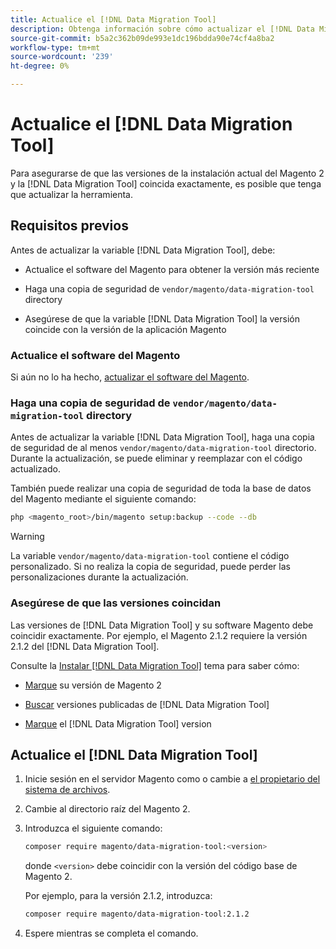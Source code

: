 ```yaml
---
title: Actualice el [!DNL Data Migration Tool]
description: Obtenga información sobre cómo actualizar el [!DNL Data Migration Tool] para transferir datos entre el Magento 1 y el Magento 2.
source-git-commit: b5a2c362b09de993e1dc196bdda90e74cf4a8ba2
workflow-type: tm+mt
source-wordcount: '239'
ht-degree: 0%

---
```



# Actualice el [!DNL Data Migration Tool]

Para asegurarse de que las versiones de la instalación actual del Magento 2 y la [!DNL Data Migration Tool] coincida exactamente, es posible que tenga que actualizar la herramienta.

## Requisitos previos

Antes de actualizar la variable [!DNL Data Migration Tool], debe:

* Actualice el software del Magento para obtener la versión más reciente

* Haga una copia de seguridad de `vendor/magento/data-migration-tool` directory

* Asegúrese de que la variable [!DNL Data Migration Tool] la versión coincide con la versión de la aplicación Magento

### Actualice el software del Magento

Si aún no lo ha hecho, [actualizar el software del Magento](https://experienceleague.adobe.com/docs/commerce-operations/upgrade-guide/overview.html).

### Haga una copia de seguridad de `vendor/magento/data-migration-tool` directory

Antes de actualizar la variable [!DNL Data Migration Tool], haga una copia de seguridad de al menos `vendor/magento/data-migration-tool` directorio. Durante la actualización, se puede eliminar y reemplazar con el código actualizado.

También puede realizar una copia de seguridad de toda la base de datos del Magento mediante el siguiente comando:

```bash
php <magento_root>/bin/magento setup:backup --code --db
```

>[!WARNING]
>
>La variable `vendor/magento/data-migration-tool` contiene el código personalizado. Si no realiza la copia de seguridad, puede perder las personalizaciones durante la actualización.


### Asegúrese de que las versiones coincidan

Las versiones de [!DNL Data Migration Tool] y su software Magento debe coincidir exactamente. Por ejemplo, el Magento 2.1.2 requiere la versión 2.1.2 del [!DNL Data Migration Tool].

Consulte la [Instalar [!DNL Data Migration Tool]](install.md) tema para saber cómo:

* [Marque](install.md#check-your-version) su versión de Magento 2

* [Buscar](install.md#find-released-versions-of-data-migration-tool) versiones publicadas de [!DNL Data Migration Tool]

* [Marque](install.md#check-version-of-installed-data-migration-tool) el [!DNL Data Migration Tool] version

## Actualice el [!DNL Data Migration Tool]

1. Inicie sesión en el servidor Magento como o cambie a [el propietario del sistema de archivos](https://devdocs.magento.com/guides/v2.4/install-gde/prereq/file-sys-perms-over.html).
1. Cambie al directorio raíz del Magento 2.
1. Introduzca el siguiente comando:

   ```bash
   composer require magento/data-migration-tool:<version>
   ```

   donde `<version>` debe coincidir con la versión del código base de Magento 2.

   Por ejemplo, para la versión 2.1.2, introduzca:

   ```bash
   composer require magento/data-migration-tool:2.1.2
   ```

1. Espere mientras se completa el comando.
